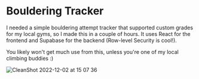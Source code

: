 # Bouldering Tracker
I needed a simple bouldering attempt tracker that supported custom grades for my local gyms, so I made this in a couple of hours. It uses React for the frontend and Supabase for the backend (Row-level Security is cool!).

You likely won't get much use from this, unless you're one of my local climbing buddies :)

![CleanShot 2022-12-02 at 15 07 36](https://user-images.githubusercontent.com/12204005/205311881-fe70b548-3243-4366-a911-7e61e9c8a895.png)
